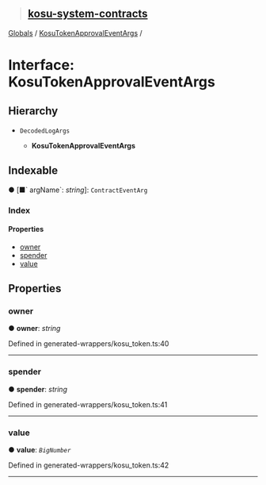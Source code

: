 > ## [kosu-system-contracts](../README.md)

[Globals](../globals.md) / [KosuTokenApprovalEventArgs](kosutokenapprovaleventargs.md) /

# Interface: KosuTokenApprovalEventArgs

## Hierarchy

-   `DecodedLogArgs`

    -   **KosuTokenApprovalEventArgs**

## Indexable

● \[■&#x60; argName&#x60;: _string_\]: `ContractEventArg`

### Index

#### Properties

-   [owner](kosutokenapprovaleventargs.md#owner)
-   [spender](kosutokenapprovaleventargs.md#spender)
-   [value](kosutokenapprovaleventargs.md#value)

## Properties

### owner

● **owner**: _string_

Defined in generated-wrappers/kosu_token.ts:40

---

### spender

● **spender**: _string_

Defined in generated-wrappers/kosu_token.ts:41

---

### value

● **value**: _`BigNumber`_

Defined in generated-wrappers/kosu_token.ts:42

---
